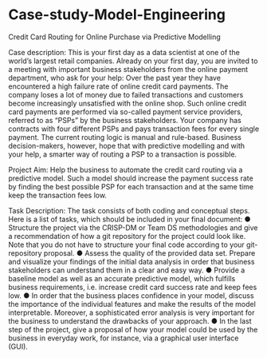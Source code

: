 # Case-study-Model-Engineering

Credit Card Routing for Online Purchase via Predictive Modelling

Case description:
This is your first day as a data scientist at one of the world’s largest retail companies. Already on your first day, you are invited to a meeting with important business stakeholders from the online payment department, who ask for your help: Over the past year they have encountered a high failure rate of online credit card payments. The company loses a lot of money due to failed transactions and customers become increasingly unsatisfied with the online shop.
Such online credit card payments are performed via so-called payment service providers, referred to as “PSPs” by the business stakeholders. Your company has contracts with four different PSPs and pays transaction fees for every single payment.
The current routing logic is manual and rule-based. Business decision-makers, however, hope that with predictive modelling and with your help, a smarter way of routing a PSP to a transaction is possible.

Project Aim:
Help the business to automate the credit card routing via a predictive model. Such a model should increase the payment success rate by finding the best possible PSP for each transaction and at the same time keep the transaction fees low.

Task Description:
The task consists of both coding and conceptual steps. Here is a list of tasks, which should be included in your final document:
● Structure the project via the CRISP-DM or Team DS methodologies and give a recommendation of how a git repository for the project could look like. Note that you do not have to structure your final code according to your git-repository proposal.
● Assess the quality of the provided data set. Prepare and visualize your findings of the initial data analysis in order that business stakeholders can understand them in a clear and easy way.
● Provide a baseline model as well as an accurate predictive model, which fulfills business requirements, i.e. increase credit card success rate and keep fees low.
● In order that the business places confidence in your model, discuss the importance of the individual features and make the results of the model interpretable. Moreover, a sophisticated error analysis is very important for the business to understand the drawbacks of your approach.
● In the last step of the project, give a proposal of how your model could be used by the business in everyday work, for instance, via a graphical user interface (GUI).

